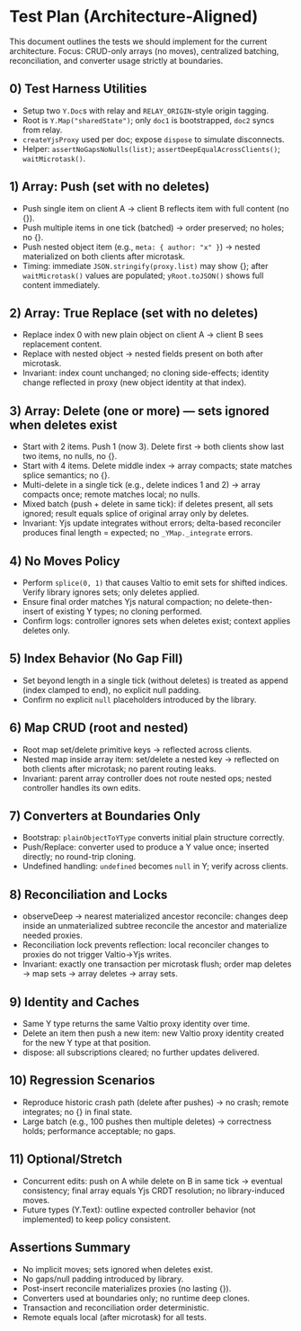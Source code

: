 # Test Plan (Architecture-Aligned)

This document outlines the tests we should implement for the current architecture.
Focus: CRUD-only arrays (no moves), centralized batching, reconciliation, and converter usage strictly at boundaries.

## 0) Test Harness Utilities

- Setup two `Y.Doc`s with relay and `RELAY_ORIGIN`-style origin tagging.
- Root is `Y.Map("sharedState")`; only `doc1` is bootstrapped, `doc2` syncs from relay.
- `createYjsProxy` used per doc; expose `dispose` to simulate disconnects.
- Helper: `assertNoGapsNoNulls(list)`; `assertDeepEqualAcrossClients()`; `waitMicrotask()`.

## 1) Array: Push (set with no deletes)

- Push single item on client A → client B reflects item with full content (no {}).
- Push multiple items in one tick (batched) → order preserved; no holes; no {}.
- Push nested object item (e.g., `meta: { author: "x" }`) → nested materialized on both clients after microtask.
- Timing: immediate `JSON.stringify(proxy.list)` may show {}; after `waitMicrotask()` values are populated; `yRoot.toJSON()` shows full content immediately.

## 2) Array: True Replace (set with no deletes)

- Replace index 0 with new plain object on client A → client B sees replacement content.
- Replace with nested object → nested fields present on both after microtask.
- Invariant: index count unchanged; no cloning side-effects; identity change reflected in proxy (new object identity at that index).

## 3) Array: Delete (one or more) — sets ignored when deletes exist

- Start with 2 items. Push 1 (now 3). Delete first → both clients show last two items, no nulls, no {}.
- Start with 4 items. Delete middle index → array compacts; state matches splice semantics; no {}.
- Multi-delete in a single tick (e.g., delete indices 1 and 2) → array compacts once; remote matches local; no nulls.
- Mixed batch (push + delete in same tick): if deletes present, all sets ignored; result equals splice of original array only by deletes.
- Invariant: Yjs update integrates without errors; delta-based reconciler produces final length = expected; no `_YMap._integrate` errors.

## 4) No Moves Policy

- Perform `splice(0, 1)` that causes Valtio to emit sets for shifted indices. Verify library ignores sets; only deletes applied.
- Ensure final order matches Yjs natural compaction; no delete-then-insert of existing Y types; no cloning performed.
- Confirm logs: controller ignores sets when deletes exist; context applies deletes only.

## 5) Index Behavior (No Gap Fill)

- Set beyond length in a single tick (without deletes) is treated as append (index clamped to end), no explicit null padding.
- Confirm no explicit `null` placeholders introduced by the library.

## 6) Map CRUD (root and nested)

- Root map set/delete primitive keys → reflected across clients.
- Nested map inside array item: set/delete a nested key → reflected on both clients after microtask; no parent routing leaks.
- Invariant: parent array controller does not route nested ops; nested controller handles its own edits.

## 7) Converters at Boundaries Only

- Bootstrap: `plainObjectToYType` converts initial plain structure correctly.
- Push/Replace: converter used to produce a Y value once; inserted directly; no round-trip cloning.
- Undefined handling: `undefined` becomes `null` in Y; verify across clients.

## 8) Reconciliation and Locks

- observeDeep → nearest materialized ancestor reconcile: changes deep inside an unmaterialized subtree reconcile the ancestor and materialize needed proxies.
- Reconciliation lock prevents reflection: local reconciler changes to proxies do not trigger Valtio→Yjs writes.
- Invariant: exactly one transaction per microtask flush; order map deletes → map sets → array deletes → array sets.

## 9) Identity and Caches

- Same Y type returns the same Valtio proxy identity over time.
- Delete an item then push a new item: new Valtio proxy identity created for the new Y type at that position.
- dispose: all subscriptions cleared; no further updates delivered.

## 10) Regression Scenarios

- Reproduce historic crash path (delete after pushes) → no crash; remote integrates; no {} in final state.
- Large batch (e.g., 100 pushes then multiple deletes) → correctness holds; performance acceptable; no gaps.

## 11) Optional/Stretch

- Concurrent edits: push on A while delete on B in same tick → eventual consistency; final array equals Yjs CRDT resolution; no library-induced moves.
- Future types (Y.Text): outline expected controller behavior (not implemented) to keep policy consistent.

## Assertions Summary

- No implicit moves; sets ignored when deletes exist.
- No gaps/null padding introduced by library.
- Post-insert reconcile materializes proxies (no lasting {}).
- Converters used at boundaries only; no runtime deep clones.
- Transaction and reconciliation order deterministic.
- Remote equals local (after microtask) for all tests.
